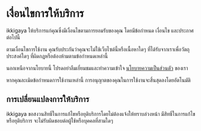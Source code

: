 # เงื่อนไขการให้บริการ
ikkigaya ให้บริการแก่คุณซึ่งมีเงื่อนไขตามการยอมรับของคุณ โดยมีข้อกำหนด เงื่อนไข และประกาศต่อไปนี้ 

ตามเงื่อนไขการใช้งาน คุณรับประกันว่าคุณจะไม่ใช้เว็บไซต์นี้หรือเนื้อหาใดๆ ที่ได้รับจากเราเพื่อวัตถุประสงค์ใดๆ ที่ผิดกฎหรือต้องห้ามตามข้อกำหนดเหล่านี้

นอกเหนือจากนโยบายนี้ โปรดอย่าลืมเยี่ยมชมและทำความเข้าใจ [นโยบายความเป็นส่วนตัว](/privacy) ของเรา

หากคุณละเมิดข้อกำหนดการใช้งานเหล่านี้ การอนุญาตของคุณในการใช้งานจะสิ้นสุดลงโดยอัตโนมัติ

## การเปลี่ยนแปลงการให้บริการ
ikkigaya ขอสงวนสิทธิ์ในการแก้ไขหรือยุติบริการโดยไม่ต้องแจ้งให้ทราบล่วงหน้า มีสิทธิ์ในการแก้ไขหรือยุติบริการ จะไม่รับผิดชอบต่อผู้ใช้หรือบุคคลที่สามใดๆ
